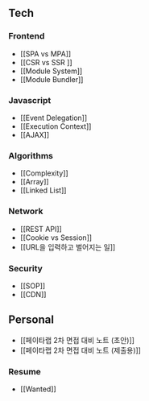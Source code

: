 ## Tech
### Frontend
- [[SPA vs MPA]]
- [[CSR vs SSR ]]
- [[Module System]]
- [[Module Bundler]]

### Javascript
- [[Event Delegation]]
- [[Execution Context]]
- [[AJAX]]

### Algorithms
- [[Complexity]]
- [[Array]]
- [[Linked List]]
### Network
- [[REST API]]
- [[Cookie vs Session]]
- [[URL을 입력하고 벌어지는 일]]

### Security
- [[SOP]]
- [[CDN]]


## Personal
- [[페이타랩 2차 면접 대비 노트 (초안)]]
- [[페이타랩 2차 면접 대비 노트 (제출용)]]

### Resume
- [[Wanted]]